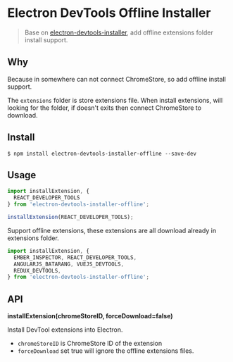 # Electron DevTools Offline Installer

> Base on [electron-devtools-installer](https://github.com/GPMDP/electron-devtools-installer), add offline extensions folder install support.

## Why

Because in somewhere can not connect ChromeStore, so add offline install support.

The `extensions` folder is store extensions file. When install extensions, will looking for the folder, if doesn't exits then connect ChromeStore to download.

## Install

    $ npm install electron-devtools-installer-offline --save-dev

## Usage

```js
import installExtension, {
  REACT_DEVELOPER_TOOLS
} from 'electron-devtools-installer-offline';

installExtension(REACT_DEVELOPER_TOOLS);
```

Support offline extensions, these extensions are all download already in extensions folder.

```js
import installExtension, {
  EMBER_INSPECTOR, REACT_DEVELOPER_TOOLS,
  ANGULARJS_BATARANG, VUEJS_DEVTOOLS,
  REDUX_DEVTOOLS,
} from 'electron-devtools-installer-offline';
```

## API

**installExtension(chromeStoreID, forceDownload=false)**

Install DevTool extensions into Electron.

- `chromeStoreID` is ChromeStore ID of the extension
- `forceDownload` set true will ignore the offline extensions files.
